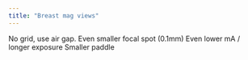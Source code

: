 ```yaml
---
title: "Breast mag views"
---
```

No grid, use air gap.
Even smaller focal spot (0.1mm)
Even lower mA / longer exposure
Smaller paddle

